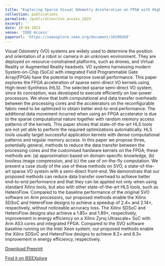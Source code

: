 ```yaml
---
title: "Exploring Sparse Visual Odometry Acceleration on FPGA with High-level Synthesis."
collection: publications
permalink: /publication/svo_access_2023
excerpt: ''
date: 26-04-2023
venue: 'IEEE Access'
paperurl: 'https://ieeexplore.ieee.org/document/10109269'
---
```

Visual Odometry (VO) systems are widely used to determine the position and orientation of a robot or camera in an unknown environment. They are deployed on resource-constrained platforms, such as drones, and Virtual Reality or Augmented Reality headsets. VO systems harnessing modern System-on-Chip (SoCs) with integrated Field Programmable Gate Array(FPGA) have the potential to improve overall performance. This paper explores the FPGA acceleration of sparse semi-direct VO kernels using High-level-Synthesis (HLS). The selected sparse semi-direct VO system, since its conception, was developed to execute efficiently on low-power processors. We show that both computational and data transfer overheads between the processing cores and the accelerators on the reconfigurable fabric need to be optimized to obtain better end-to-end performance. The additional data movement incurred when using an FPGA accelerator is due to the sparse computational nature together with random memory access patterns of the kernels. This paper shows that state-of-the-art HLS tools are not yet able to perform the required optimizations automatically. HLS tools usually target successful application kernels with dense computational patterns and regular memory access. In this paper we propose three, potentially general, methods to reduce the data transfer between the processing cores and the customised hardware kernels on the FPGA; these methods are: (a) approximation based on domain-specific knowledge, (b) lossless image compression, and (c) the use of on-the-fly computation. We present a case study of the use of these methods on SVO, a state-of-the-art sparse VO system with a semi-direct front-end. We demonstrate that our proposed methods can reduce data transfer overhead to achieve better end-to-end performance and that they can be applied not only when using standard Xilinx tools, but also with other state-of-the-art HLS tools, such as HeteroFlow. Compared to the baseline performance of the original SVO software on Arm processors, our proposed methods enable the Xilinx SDSoC and HeteroFlow designs to achieve a speedup of 2.4× and 2.14×, respectively, without noticeable accuracy loss. The Xilinx SDSoC and HeteroFlow designs also achieve a 1.85× and 1.89×, respectively, improvement in energy efficiency on a Xilinx Zynq Ultrascale+ SoC with Arm A53 cores and integrated FPGA. Compared to the SVO software baseline running on the Intel Xeon system, our proposed methods enable the Xilinx SDSoC and HeteroFlow designs to achieve 8.2× and 8.3× improvement in energy efficiency, respectively.

[Download Preprint](https://research.manchester.ac.uk/en/publications/exploring-sparse-visual-odometry-acceleration-with-high-level-syn)

[Find it on IEEEXplore](https://ieeexplore.ieee.org/document/10109269)